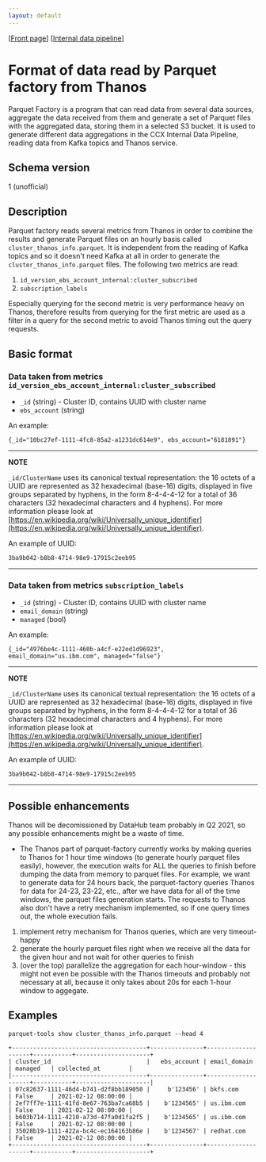 ```yaml
---
layout: default
---
```

\[[Front page](../index.md)\] \[[Internal data pipeline](../internal_data_pipeline.md)\]

# Format of data read by Parquet factory from Thanos

Parquet Factory is a program that can read data from several data sources,
aggregate the data received from them and generate a set of Parquet files with
the aggregated data, storing them in a selected S3 bucket. It is used to
generate different data aggregations in the CCX Internal Data Pipeline, reading
data from Kafka topics and Thanos service.

## Schema version

1 (unofficial)

## Description

Parquet factory reads several metrics from Thanos in order to combine the results and
generate Parquet files on an hourly basis called `cluster_thanos_info.parquet`.
It is independent from the reading of Kafka topics and so it doesn't need Kafka at all in
order to generate the `cluster_thanos_info.parquet` files.
The following two metrics are read:

1. `id_version_ebs_account_internal:cluster_subscribed`
1. `subscription_labels`

Especially querying for the second metric is very performance heavy on Thanos, therefore
results from querying for the first metric are used as a filter in a query for the second metric
to avoid Thanos timing out the query requests.

## Basic format

### Data taken from metrics `id_version_ebs_account_internal:cluster_subscribed`

* `_id` (string) - Cluster ID, contains UUID with cluster name
* `ebs_account` (string)

An example:

```
{_id="10bc27ef-1111-4fc8-85a2-a1231dc614e9", ebs_account="6181891"}
```

---
**NOTE**

`_id/ClusterName` uses its canonical textual representation: the 16 octets of a
UUID are represented as 32 hexadecimal (base-16) digits, displayed in five
groups separated by hyphens, in the form 8-4-4-4-12 for a total of 36
characters (32 hexadecimal characters and 4 hyphens). For more information
please look at
[https://en.wikipedia.org/wiki/Universally_unique_identifier](https://en.wikipedia.org/wiki/Universally_unique_identifier).

An example of UUID:

```
3ba9b042-b8b8-4714-98e9-17915c2eeb95
```

---
### Data taken from metrics `subscription_labels`

* `_id` (string) - Cluster ID, contains UUID with cluster name
* `email_domain` (string)
* `managed` (bool)

An example:

```
{_id="4976be4c-1111-460b-a4cf-e22ed1d96923", email_domain="us.ibm.com", managed="false"}
```

---
**NOTE**

`_id/ClusterName` uses its canonical textual representation: the 16 octets of a
UUID are represented as 32 hexadecimal (base-16) digits, displayed in five
groups separated by hyphens, in the form 8-4-4-4-12 for a total of 36
characters (32 hexadecimal characters and 4 hyphens). For more information
please look at
[https://en.wikipedia.org/wiki/Universally_unique_identifier](https://en.wikipedia.org/wiki/Universally_unique_identifier).

An example of UUID:

```
3ba9b042-b8b8-4714-98e9-17915c2eeb95
```

---

## Possible enhancements

Thanos will be decomissioned by DataHub team probably in Q2 2021, so any possible enhancements might be a waste of time.

- The Thanos part of parquet-factory currently works by making queries to Thanos for 1 hour time windows (to generate hourly parquet files easily), however, the execution waits for ALL the queries to finish before dumping the data from memory to parquet files. For example, we want to generate data for 24 hours back, the parquet-factory queries Thanos for data for 24-23, 23-22, etc., after we have data for all of the time windows, the parquet files generation starts. The requests to Thanos also don't have a retry mechanism implemented, so if one query times out, the whole execution fails.

1) implement retry mechanism for Thanos queries, which are very timeout-happy
2) generate the hourly parquet files right when we receive all the data for the given hour and not wait for other queries to finish
3) (over the top) parallelize the aggregation for each hour-window - this might not even be possible with the Thanos timeouts and probably not necessary at all, because it only takes about 20s for each 1-hour window to aggegate.


## Examples
`parquet-tools show cluster_thanos_info.parquet --head 4`

```
+--------------------------------------+---------------+--------------------+-----------+---------------------+
| cluster_id                           |   ebs_account | email_domain       | managed   | collected_at        |
|--------------------------------------+---------------+--------------------+-----------+---------------------|
| 07c82637-1111-46d4-b741-d2f8bb189050 |     b'123456' | bkfs.com           | False     | 2021-02-12 08:00:00 |
| 2ef7ff7e-1111-41fd-8e67-763ba7ca68b5 |    b'1234565' | us.ibm.com         | False     | 2021-02-12 08:00:00 |
| b603b714-1111-4210-a73d-47fa0d1fa2f5 |    b'1234565' | us.ibm.com         | False     | 2021-02-12 08:00:00 |
| 35028b19-1111-422a-bc4c-ec164163b86e |    b'1234567' | redhat.com         | False     | 2021-02-12 08:00:00 |
+--------------------------------------+---------------+--------------------+-----------+---------------------+
```